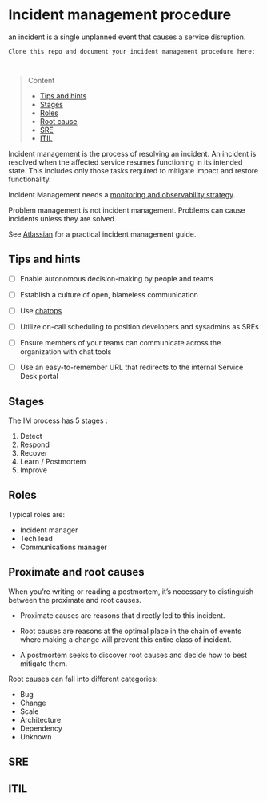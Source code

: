 # Incident management procedure

an incident is a single unplanned event that causes a service disruption.

```
Clone this repo and document your incident management procedure here:



```
> Content
> - [Tips and hints](#tips-and-hints)
> - [Stages](#stages)
> - [Roles](#roles)
> - [Root cause](#proximate-and-root-causes)
> - [SRE](#sre)
> - [ITIL](#itil)

Incident management is the process of resolving an incident.
An incident is resolved when the affected service resumes functioning in its intended state. 
This includes only those tasks required to mitigate impact and restore functionality. 

Incident Management needs a [monitoring and observability strategy](monitoring-strategy.md).

Problem management is not incident management. Problems can cause incidents unless they are solved.

See [Atlassian](https://www.atlassian.com/incident-management) for a practical incident management guide.

## Tips and hints

- [ ] Enable autonomous decision-making by people and teams


- [ ] Establish a culture of open, blameless communication 


- [ ] Use [chatops](https://www.atlassian.com/incident-management/devops/chatops)


- [ ] Utilize on-call scheduling to position developers and sysadmins as SREs


- [ ] Ensure members of your teams can communicate across the organization with chat tools


- [ ] Use an easy-to-remember URL that redirects to the internal Service Desk portal


## Stages

The IM process has 5 stages :

1. Detect
1. Respond
1. Recover
1. Learn / Postmortem
1. Improve

## Roles

Typical roles are:

- Incident manager
- Tech lead
- Communications manager


## Proximate and root causes

When you’re writing or reading a postmortem, it’s necessary to
distinguish between the proximate and root causes.
- Proximate causes are reasons that directly led to this incident.
- Root causes are reasons at the optimal place in the chain of events where making a change will prevent this entire class of incident.

- A postmortem seeks to discover root causes and decide how to best
mitigate them. 

Root causes can fall into different categories:

- Bug
- Change
- Scale
- Architecture
- Dependency
- Unknown

## SRE


## ITIL
